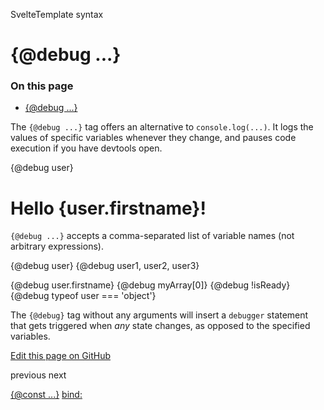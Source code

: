 SvelteTemplate syntax

# {@debug ...}

### On this page

- [{@debug ...}](@debug.html)

The `{@debug ...}` tag offers an alternative to `console.log(...)`. It logs the values of specific variables whenever they change, and pauses code execution if you have devtools open.

<script>
	let user = {
		firstname: 'Ada',
		lastname: 'Lovelace'
	};
</script>

{@debug user}

<h1>Hello {user.firstname}!</h1>

`{@debug ...}` accepts a comma-separated list of variable names (not arbitrary expressions).

<!-- Compiles -->

{@debug user}
{@debug user1, user2, user3}

<!-- WON'T compile -->

{@debug user.firstname}
{@debug myArray[0]}
{@debug !isReady}
{@debug typeof user === 'object'}

The `{@debug}` tag without any arguments will insert a `debugger` statement that gets triggered when _any_ state changes, as opposed to the specified variables.

[Edit this page on GitHub](https://github.com/sveltejs/svelte/edit/main/documentation/docs/03-template-syntax/10-@debug.md)

previous next

[{@const ...}](@const.html) [bind:](bind.html)
